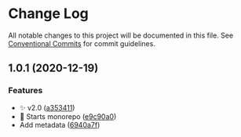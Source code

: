 # Change Log

All notable changes to this project will be documented in this file.
See [Conventional Commits](https://conventionalcommits.org) for commit guidelines.

## 1.0.1 (2020-12-19)


### Features

* ✨ v2.0 ([a353411](https://github.com/marscollective/marscollective.co/commit/a35341145b15a1938afeaa7b78b0b5ef3b72f1bf))
* 🎉 Starts monorepo ([e9c90a0](https://github.com/marscollective/marscollective.co/commit/e9c90a068f7febb48c57ec636a2723ccbce6a560))
* Add metadata ([6940a7f](https://github.com/marscollective/marscollective.co/commit/6940a7f51f9ab76ae73e426f41e8566291b751fd))
